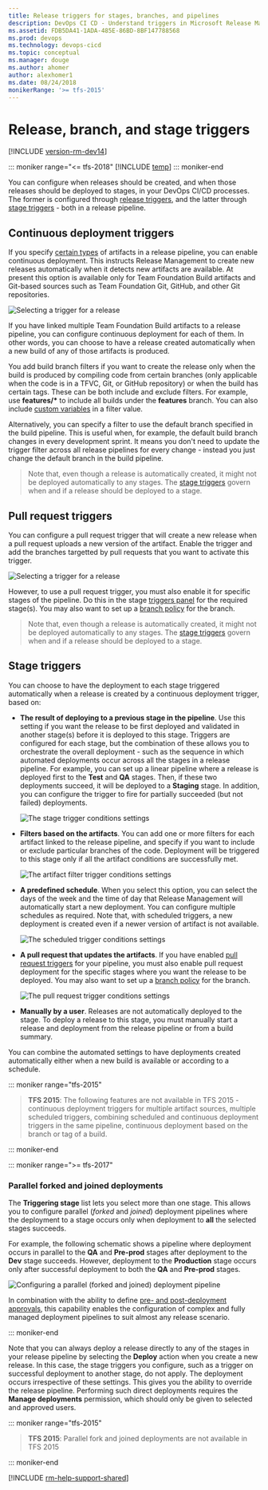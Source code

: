 ```yaml
---
title: Release triggers for stages, branches, and pipelines
description: DevOps CI CD - Understand triggers in Microsoft Release Management for Azure Pipelines and Team Foundation Server (TFS)
ms.assetid: FDB5DA41-1ADA-485E-86BD-8BF147788568
ms.prod: devops
ms.technology: devops-cicd
ms.topic: conceptual
ms.manager: douge
ms.author: ahomer
author: alexhomer1
ms.date: 08/24/2018
monikerRange: '>= tfs-2015'
---
```


# Release, branch, and stage triggers

[!INCLUDE [version-rm-dev14](../_shared/version-rm-dev14.md)]

::: moniker range="<= tfs-2018"
[!INCLUDE [temp](../_shared/concept-rename-note.md)]
::: moniker-end

You can configure when releases should be created, and when those releases should be deployed to stages,
in your DevOps CI/CD processes.
The former is configured through [release triggers](#release-triggers),
and the latter through [stage triggers](#env-triggers) - both in a release pipeline.

<h2 id="release-triggers">Continuous deployment triggers</h2>

If you specify [certain types](artifacts.md#sources) of
artifacts in a release pipeline, you can enable continuous deployment.
This instructs Release Management to create
new releases automatically when it detects new artifacts
are available. At present this option is available only for Team Foundation Build artifacts
and Git-based sources such as Team Foundation Git, GitHub, and other Git repositories.

![Selecting a trigger for a release](_img/trigger-01.png)

If you have linked multiple Team Foundation Build artifacts to a release pipeline,
you can configure continuous deployment for each of them.
In other words, you can choose to have a release created automatically when a new build
of any of those artifacts is produced.

You add build branch filters if you want to create the release only
when the build is produced by compiling code from certain branches
(only applicable when the code is in a TFVC, Git, or GitHub repository)
or when the build has certain tags. These can be both include and exclude filters.
For example, use **features/\*** to include all builds under the **features** branch.
You can also include [custom variables](variables.md) in a filter value.

Alternatively, you can specify a filter to use the default branch specified
in the build pipeline. This is useful when, for example, the default build branch
changes in every development sprint. It means you don't need to update the trigger
filter across all release pipelines for every change - instead you just change the
default branch in the build pipeline.

>Note that, even though a release is automatically created, it
might not be deployed automatically to any stages. The
[stage triggers](#env-triggers) govern when and if a release should be deployed to a stage.


<h2 id="prsettrigger">Pull request triggers</h2>

You can configure a pull request trigger that will create a new release when a pull request 
uploads a new version of the artifact. Enable the trigger and add the branches targetted by pull requests
that you want to activate this trigger. 

![Selecting a trigger for a release](_img/trigger-01a.png)

However, to use a pull request trigger, you must also enable it for specific stages of the pipeline.
Do this in the stage [triggers panel](#prtrigger) for the required stage(s). 
You may also want to set up a [branch policy](../../repos/git/pr-status-policy.md) for the branch. 

>Note that, even though a release is automatically created, it
might not be deployed automatically to any stages. The
[stage triggers](#env-triggers) govern when and if a release should be deployed to a stage.

<h2 id="env-triggers">Stage triggers</h2>

You can choose to have the deployment to each stage triggered automatically
when a release is created by a continuous deployment trigger, based on:

* **The result of deploying to a previous stage in the pipeline**.
  Use this setting if you want the release to be first deployed and validated in
  another stage(s) before it is deployed to this stage.
  Triggers are configured for each stage,
  but the combination of these allows you to orchestrate
  the overall deployment - such as the sequence in which automated
  deployments occur across all the stages in a release
  pipeline. For example, you can set up a linear pipeline where
  a release is deployed first to the **Test** and **QA** stages.
  Then, if these two deployments succeed, it will be deployed to a **Staging**
  stage. In addition, you can configure the trigger to fire
  for partially succeeded (but not failed) deployments.

  ![The stage trigger conditions settings](_img/trigger-02a.png)

* **Filters based on the artifacts**. You can add one or more filters for each artifact linked to the release pipeline,
  and specify if you want to include or exclude particular branches of the code.
  Deployment will be triggered to this stage only if all the artifact conditions are successfully met.

  ![The artifact filter trigger conditions settings](_img/trigger-02b.png)

* **A predefined schedule**. When you select this option,
  you can select the days of the week and the time of day that
  Release Management will automatically start a new deployment. You can configure multiple schedules as required.
  Note that, with scheduled triggers, a new deployment is created even if a newer version of artifact is not available.

  ![The scheduled trigger conditions settings](_img/trigger-02.png)

<a name="prtrigger"></a>

* **A pull request that updates the artifacts**. If you have enabled
  [pull request triggers](#prsettrigger) for your pipeline, you must also enable
  pull request deployment for the specific stages where you want the release to be deployed. 
  You may also want to set up a [branch policy](../../repos/git/pr-status-policy.md) for the branch. 

  ![The pull request trigger conditions settings](_img/trigger-02c.png)

* **Manually by a user**. Releases are
  not automatically deployed to the stage. To
  deploy a release to this stage, you must manually
  start a release and deployment from the release pipeline
  or from a build summary.

You can combine the automated settings to have deployments created
automatically either when a new build is available or according to
a schedule.

::: moniker range="tfs-2015"

> **TFS 2015**: The following features are not available in TFS 2015 -
continuous deployment triggers for multiple artifact sources,
multiple scheduled triggers, combining scheduled and continuous deployment triggers in the same pipeline,
continuous deployment based on the branch or tag of a build.

::: moniker-end

::: moniker range=">= tfs-2017"

### Parallel forked and joined deployments

The **Triggering stage** list lets you select
more than one stage. This allows you to
configure parallel (_forked_ and _joined_) deployment
pipelines where the deployment to a stage occurs
only when deployment to **all** the selected
stages succeeds.

For example, the following schematic shows a pipeline
where deployment occurs in parallel to the **QA** and
**Pre-prod** stages after deployment to the **Dev**
stage succeeds. However, deployment to the
**Production** stage occurs only after successful
deployment to both the **QA** and **Pre-prod** stages.

![Configuring a parallel (forked and joined) deployment pipeline](_img/trigger-03.png)

In combination with the ability to define
[pre- and post-deployment approvals](approvals/approvals.md),
this capability enables the configuration of complex
and fully managed deployment pipelines to suit
almost any release scenario.  

::: moniker-end

Note that you can always deploy a release directly to any of the
stages in your release pipeline by selecting the
**Deploy** action when you create a new release. In this case, the
stage triggers you configure, such as a trigger
on successful deployment to another stage, do not
apply. The deployment occurs irrespective of these settings.
This gives you the ability to override the release
pipeline. Performing such direct deployments requires
the **Manage deployments** permission, which should
only be given to selected and approved users.

::: moniker range="tfs-2015"

> **TFS 2015**: Parallel fork and joined deployments are not available in TFS 2015

::: moniker-end

[!INCLUDE [rm-help-support-shared](../_shared/rm-help-support-shared.md)]

